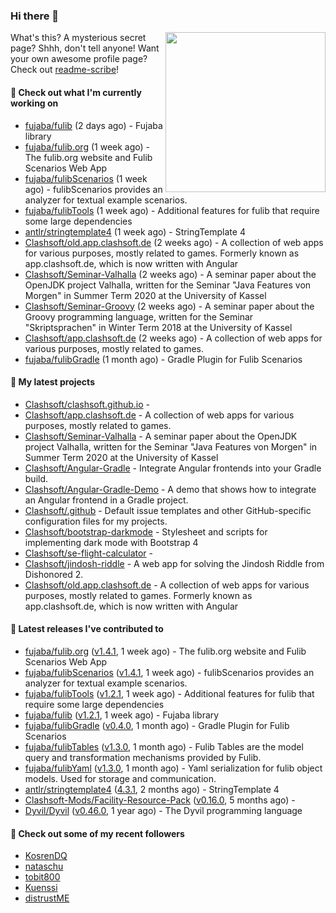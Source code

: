 ### Hi there 👋

<img align="right" src="https://github.com/Clashsoft.png?size=512" width="256">

What's this? A mysterious secret page? Shhh, don't tell anyone!
Want your own awesome profile page? Check out [readme-scribe](https://github.com/muesli/readme-scribe)!

#### 👷 Check out what I'm currently working on

- [fujaba/fulib](https://github.com/fujaba/fulib) (2 days ago) - Fujaba library
- [fujaba/fulib.org](https://github.com/fujaba/fulib.org) (1 week ago) - The fulib.org website and Fulib Scenarios Web App
- [fujaba/fulibScenarios](https://github.com/fujaba/fulibScenarios) (1 week ago) - fulibScenarios provides an analyzer for textual example scenarios. 
- [fujaba/fulibTools](https://github.com/fujaba/fulibTools) (1 week ago) - Additional features for fulib that require some large dependencies
- [antlr/stringtemplate4](https://github.com/antlr/stringtemplate4) (1 week ago) - StringTemplate 4
- [Clashsoft/old.app.clashsoft.de](https://github.com/Clashsoft/old.app.clashsoft.de) (2 weeks ago) - A collection of web apps for various purposes, mostly related to games. Formerly known as app.clashsoft.de, which is now written with Angular
- [Clashsoft/Seminar-Valhalla](https://github.com/Clashsoft/Seminar-Valhalla) (2 weeks ago) - A seminar paper about the OpenJDK project Valhalla, written for the Seminar &#34;Java Features von Morgen&#34; in Summer Term 2020 at the University of Kassel
- [Clashsoft/Seminar-Groovy](https://github.com/Clashsoft/Seminar-Groovy) (2 weeks ago) - A seminar paper about the Groovy programming language, written for the Seminar &#34;Skriptsprachen&#34; in Winter Term 2018 at the University of Kassel
- [Clashsoft/app.clashsoft.de](https://github.com/Clashsoft/app.clashsoft.de) (2 weeks ago) - A collection of web apps for various purposes, mostly related to games.
- [fujaba/fulibGradle](https://github.com/fujaba/fulibGradle) (1 month ago) - Gradle Plugin for Fulib Scenarios

#### 🌱 My latest projects

- [Clashsoft/clashsoft.github.io](https://github.com/Clashsoft/clashsoft.github.io) - 
- [Clashsoft/app.clashsoft.de](https://github.com/Clashsoft/app.clashsoft.de) - A collection of web apps for various purposes, mostly related to games.
- [Clashsoft/Seminar-Valhalla](https://github.com/Clashsoft/Seminar-Valhalla) - A seminar paper about the OpenJDK project Valhalla, written for the Seminar &#34;Java Features von Morgen&#34; in Summer Term 2020 at the University of Kassel
- [Clashsoft/Angular-Gradle](https://github.com/Clashsoft/Angular-Gradle) - Integrate Angular frontends into your Gradle build.
- [Clashsoft/Angular-Gradle-Demo](https://github.com/Clashsoft/Angular-Gradle-Demo) - A demo that shows how to integrate an Angular frontend in a Gradle project.
- [Clashsoft/.github](https://github.com/Clashsoft/.github) - Default issue templates and other GitHub-specific configuration files for my projects.
- [Clashsoft/bootstrap-darkmode](https://github.com/Clashsoft/bootstrap-darkmode) - Stylesheet and scripts for implementing dark mode with Bootstrap 4
- [Clashsoft/se-flight-calculator](https://github.com/Clashsoft/se-flight-calculator) - 
- [Clashsoft/jindosh-riddle](https://github.com/Clashsoft/jindosh-riddle) - A web app for solving the Jindosh Riddle from Dishonored 2.
- [Clashsoft/old.app.clashsoft.de](https://github.com/Clashsoft/old.app.clashsoft.de) - A collection of web apps for various purposes, mostly related to games. Formerly known as app.clashsoft.de, which is now written with Angular

#### 🔭 Latest releases I've contributed to

- [fujaba/fulib.org](https://github.com/fujaba/fulib.org) ([v1.4.1](https://github.com/fujaba/fulib.org/releases/tag/v1.4.1), 1 week ago) - The fulib.org website and Fulib Scenarios Web App
- [fujaba/fulibScenarios](https://github.com/fujaba/fulibScenarios) ([v1.4.1](https://github.com/fujaba/fulibScenarios/releases/tag/v1.4.1), 1 week ago) - fulibScenarios provides an analyzer for textual example scenarios. 
- [fujaba/fulibTools](https://github.com/fujaba/fulibTools) ([v1.2.1](https://github.com/fujaba/fulibTools/releases/tag/v1.2.1), 1 week ago) - Additional features for fulib that require some large dependencies
- [fujaba/fulib](https://github.com/fujaba/fulib) ([v1.2.1](https://github.com/fujaba/fulib/releases/tag/v1.2.1), 1 week ago) - Fujaba library
- [fujaba/fulibGradle](https://github.com/fujaba/fulibGradle) ([v0.4.0](https://github.com/fujaba/fulibGradle/releases/tag/v0.4.0), 1 month ago) - Gradle Plugin for Fulib Scenarios
- [fujaba/fulibTables](https://github.com/fujaba/fulibTables) ([v1.3.0](https://github.com/fujaba/fulibTables/releases/tag/v1.3.0), 1 month ago) - Fulib Tables are the model query and transformation mechanisms provided by Fulib.
- [fujaba/fulibYaml](https://github.com/fujaba/fulibYaml) ([v1.3.0](https://github.com/fujaba/fulibYaml/releases/tag/v1.3.0), 1 month ago) - Yaml serialization for fulib object models. Used for storage and communication.
- [antlr/stringtemplate4](https://github.com/antlr/stringtemplate4) ([4.3.1](https://github.com/antlr/stringtemplate4/releases/tag/4.3.1), 2 months ago) - StringTemplate 4
- [Clashsoft-Mods/Facility-Resource-Pack](https://github.com/Clashsoft-Mods/Facility-Resource-Pack) ([v0.16.0](https://github.com/Clashsoft-Mods/Facility-Resource-Pack/releases/tag/v0.16.0), 5 months ago) - 
- [Dyvil/Dyvil](https://github.com/Dyvil/Dyvil) ([v0.46.0](https://github.com/Dyvil/Dyvil/releases/tag/v0.46.0), 1 year ago) - The Dyvil programming language

#### 👯 Check out some of my recent followers

- [KosrenDQ](https://github.com/KosrenDQ)
- [nataschu](https://github.com/nataschu)
- [tobit800](https://github.com/tobit800)
- [Kuenssi](https://github.com/Kuenssi)
- [distrustME](https://github.com/distrustME)

